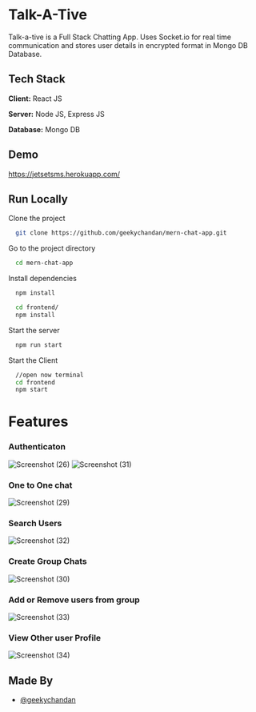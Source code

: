
# Talk-A-Tive

Talk-a-tive is a Full Stack Chatting App.
Uses Socket.io for real time communication and stores user details in encrypted format in Mongo DB Database.
## Tech Stack

**Client:** React JS

**Server:** Node JS, Express JS

**Database:** Mongo DB
  
## Demo

https://jetsetsms.herokuapp.com/

## Run Locally

Clone the project

```bash
  git clone https://github.com/geekychandan/mern-chat-app.git
```

Go to the project directory

```bash
  cd mern-chat-app
```

Install dependencies

```bash
  npm install
```

```bash
  cd frontend/
  npm install
```

Start the server

```bash
  npm run start
```
Start the Client

```bash
  //open now terminal
  cd frontend
  npm start
```

  
# Features

### Authenticaton
![Screenshot (26)](https://user-images.githubusercontent.com/110468423/203488669-e29f5a87-9faa-4890-8a51-fdd4ab42f05a.png)
![Screenshot (31)](https://user-images.githubusercontent.com/110468423/203488743-62a28f6c-65e9-4392-8b6b-6dee0d500cf4.png)

### One to One chat
![Screenshot (29)](https://user-images.githubusercontent.com/110468423/203488889-93f13ae9-011b-4c6b-b05a-9a38caf6d7f6.png)

### Search Users
![Screenshot (32)](https://user-images.githubusercontent.com/110468423/203488920-bfa4bdbb-8d43-4f1a-a48c-54ed426be14a.png)

### Create Group Chats
![Screenshot (30)](https://user-images.githubusercontent.com/110468423/203488951-f4bbae6e-7fe5-44a8-af98-895f813a714a.png)

### Add or Remove users from group
![Screenshot (33)](https://user-images.githubusercontent.com/110468423/203488995-d99d7609-1ad9-4131-97db-7b4f2b3f8943.png)

### View Other user Profile
![Screenshot (34)](https://user-images.githubusercontent.com/110468423/203489022-b4fca7b7-77a4-425e-8cc3-5cd6755ab5f6.png)

## Made By

-  [@geekychandan](https://github.com/geekychandan)

  
